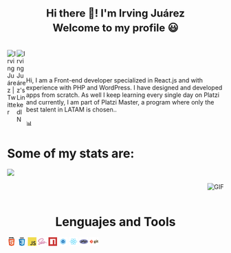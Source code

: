 
<h1 align=center><font size = 5>Hi there 👋! I'm Irving Juárez<br> Welcome to my profile 😃</font></h1>

<br>

<div>
  <a href="https://twitter.com/juarez1_irving">
    <img align="left" alt="Irving Juárez | Twitter" width="22px" src="https://raw.githubusercontent.com/peterthehan/peterthehan/master/assets/twitter.svg" />
  </a>
  <a href="https://www.linkedin.com/in/irvingdevjuarez/">
    <img align="left" alt="Irving Juárez's LinkedIN" width="22px" src="https://raw.githubusercontent.com/peterthehan/peterthehan/master/assets/linkedin.svg" />
  </a>
</div>

<br><br>

<p>Hi, I am a Front-end developer specialized in React.js and with experience with PHP and WordPress. I have designed and developed apps from scratch. As well I keep learning every single day on Platzi and currently, I am part of Platzi Master, a program where only the best talent in LATAM is chosen.. </p>

<div display="flex" align-items="center">

  <div>
    📊 <h1>Some of my stats are:</h1>
    <p align="left">
      <img src="https://github-readme-stats.vercel.app/api?username=IrvingJuarez&theme=default&show_icons=true&hide=contribs" width="400px" />
    </p>
  </div>
  
  <div align="right">
    <img alt="GIF" src="https://i.pinimg.com/originals/8d/62/1f/8d621f66f551b6a39072473d52280ff0.gif?raw=true" width="400" height="300" />
  </div>
  
</div>

<br>

<h1 align=center>Lenguajes and Tools</h1>
<code><img title="html" height="20" src="https://raw.githubusercontent.com/github/explore/80688e429a7d4ef2fca1e82350fe8e3517d3494d/topics/html/html.png"></code>
<code><img title="css" height="20" src="https://raw.githubusercontent.com/github/explore/80688e429a7d4ef2fca1e82350fe8e3517d3494d/topics/css/css.png"></code>
<code><img title="javascript" height="20" src="https://raw.githubusercontent.com/github/explore/80688e429a7d4ef2fca1e82350fe8e3517d3494d/topics/javascript/javascript.png"></code>
<code><img title="sass" height="20" src="https://raw.githubusercontent.com/github/explore/80688e429a7d4ef2fca1e82350fe8e3517d3494d/topics/sass/sass.png"></code>
<code><img title="npm" height="20" src="https://raw.githubusercontent.com/github/explore/80688e429a7d4ef2fca1e82350fe8e3517d3494d/topics/npm/npm.png"></code>
<code><img title="webpack" height="20" src="https://raw.githubusercontent.com/github/explore/80688e429a7d4ef2fca1e82350fe8e3517d3494d/topics/webpack/webpack.png"></code>
<code><img title="react" height="20" src="https://raw.githubusercontent.com/github/explore/80688e429a7d4ef2fca1e82350fe8e3517d3494d/topics/react/react.png"></code>
<code><img title="php" height="20" src="https://raw.githubusercontent.com/github/explore/80688e429a7d4ef2fca1e82350fe8e3517d3494d/topics/php/php.png"></code>
<code><img title="git" height="20" src="https://raw.githubusercontent.com/github/explore/80688e429a7d4ef2fca1e82350fe8e3517d3494d/topics/git/git.png"></code>


<!---
IrvingJuarez/IrvingJuarez is a ✨ special ✨ repository because its `README.md` (this file) appears on your GitHub profile.
You can click the Preview link to take a look at your changes.
--->
